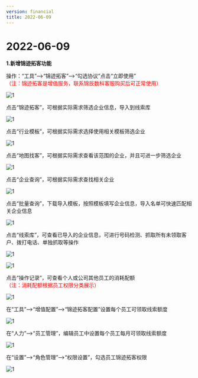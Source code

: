 ```yaml
---
version: financial
title: 2022-06-09
---
```

# 2022-06-09

<ImageViewer/>

**1.新增锦迹拓客功能**

操作：“工具”-->“锦迹拓客”-->“勾选协议”点击“立即使用”\
<span style="color:red">（注：锦迹拓客是增值服务，联系锦辰数科客服购买后可正常使用）</span>

![1](/assets/media/2022.06.09.jin1.png "1")

点击“锦迹拓客”，可根据实际需求筛选企业信息，导入到线索库

![1](/assets/media/2022.06.09.jin2.png "1")

点击“行业模板”，可根据实际需求选择使用相关模板筛选企业

![1](/assets/media/2022.06.09.jin3.png "1")

点击“地图找客”，可根据实际需求查看该范围的企业，并且可进一步筛选企业

![1](/assets/media/2022.06.09.jin4.png "1")

点击“企业查询”，可根据实际需求查找相关企业

![1](/assets/media/2022.06.09.jin5.png "1")

点击“批量查询”，下载导入模板，按照模板填写企业信息，导入名单可快速匹配相关企业信息

![1](/assets/media/2022.06.09.jin6.png "1")

点击“线索库”，可查看已导入的企业信息，可进行号码检测、抓取所有未领取客户、拨打电话、单独抓取等操作

![1](/assets/media/2022.06.09.jin7.png "1")

![1](/assets/media/2022.06.09.jin8.png "1")

点击“操作记录”，可查看个人或公司其他员工的消耗配额\
<span style="color:red">（注：消耗配额根据员工权限分类展示）</span>

![1](/assets/media/2022.06.09.jin10.png "1")

在“工具”-->“增值配置”-->“锦迹拓客配置”设置每个员工可领取线索额度

![1](/assets/media/2022.06.09.jin11.png "1")

在“人力”-->“员工管理”，编辑员工中设置每个员工每月可领取线索额度

![1](/assets/media/12.png "1")

在“设置”-->“角色管理”-->“权限设置”，勾选员工锦迹拓客权限

![1](/assets/media/13.png "1")